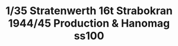 ---
layout: product
title: "1/35 Stratenwerth 16t Strabokran 1944/45 Production & Hanomag ss100"
price: "7800" 
desc: "Maketa"
img_path: "/assets/img/TAKO2124.jpg"
brand: "N/A"
available: false
special_offer: false
new: false
soon: false
cat: "010000"
subcat: "010200"
subsubcat: "0N/A"
sifra: "TAKO2124"
popular: false
---
